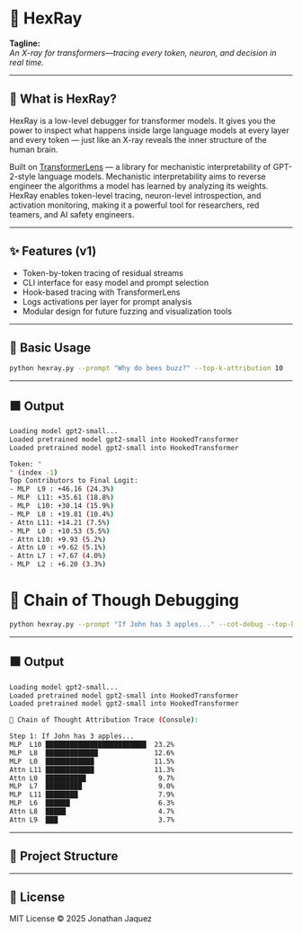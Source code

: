 # 🔬 HexRay

**Tagline:**  
*An X-ray for transformers—tracing every token, neuron, and decision in real time.*

---

## 🚀 What is HexRay?

HexRay is a low-level debugger for transformer models. It gives you the power to inspect what happens inside large language models at every layer and every token — just like an X-ray reveals the inner structure of the human brain.

Built on [TransformerLens](https://github.com/neelnanda-io/TransformerLens) — a library for mechanistic interpretability of GPT-2-style language models. Mechanistic interpretability aims to reverse engineer the algorithms a model has learned by analyzing its weights. HexRay enables token-level tracing, neuron-level introspection, and activation monitoring, making it a powerful tool for researchers, red teamers, and AI safety engineers.

---

## ✨ Features (v1)

- Token-by-token tracing of residual streams
- CLI interface for easy model and prompt selection
- Hook-based tracing with TransformerLens
- Logs activations per layer for prompt analysis
- Modular design for future fuzzing and visualization tools

---

## 🔧 Basic Usage

```bash
python hexray.py --prompt "Why do bees buzz?" --top-k-attribution 10  
```

---

## 🟩 Output

```bash
Loading model gpt2-small...
Loaded pretrained model gpt2-small into HookedTransformer
Loaded pretrained model gpt2-small into HookedTransformer

Token: "
" (index -1)
Top Contributors to Final Logit:
- MLP  L9 : +46.16 (24.3%)
- MLP  L11: +35.61 (18.8%)
- MLP  L10: +30.14 (15.9%)
- MLP  L8 : +19.81 (10.4%)
- Attn L11: +14.21 (7.5%)
- MLP  L0 : +10.53 (5.5%)
- Attn L10: +9.93 (5.2%)
- Attn L0 : +9.62 (5.1%)
- Attn L7 : +7.67 (4.0%)
- MLP  L2 : +6.20 (3.3%)
```

# 🔧 Chain of Though Debugging

```bash
python hexray.py --prompt "If John has 3 apples..." --cot-debug --top-k-attribution 10
```

---

## 🟩 Output

```bash
Loading model gpt2-small...
Loaded pretrained model gpt2-small into HookedTransformer
Loaded pretrained model gpt2-small into HookedTransformer

🧠 Chain of Thought Attribution Trace (Console):

Step 1: If John has 3 apples...
MLP  L10 █████████████████████████  23.2%
MLP  L8  █████████████              12.6%
MLP  L0  ████████████               11.5%
Attn L11 ████████████               11.3%
Attn L0  ██████████                  9.7%
MLP  L7  █████████                   9.0%
MLP  L11 ████████                    7.9%
MLP  L6  ██████                      6.3%
Attn L8  █████                       4.7%
Attn L9  ███                         3.7%
```

---

## 📁 Project Structure


---

## 📜 License

MIT License © 2025 Jonathan Jaquez
